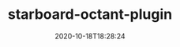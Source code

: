 ---
date: '2020-10-18T18:28:24'
draft: false
metadata:
  description: Octant plugin for viewing Starboard security information
  homepage: https://github.com/aquasecurity/starboard
  name: starboard-octant-plugin
  owner:
    github_url: https://github.com/aquasecurity
    login: aquasecurity
    name: Aqua Security
    url: https://aquasec.com
  url: https://github.com/aquasecurity/starboard-octant-plugin
tags: []
title: starboard-octant-plugin
type: tool
---